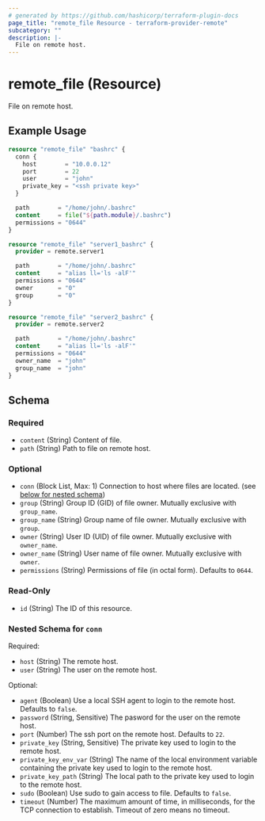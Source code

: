 ```yaml
---
# generated by https://github.com/hashicorp/terraform-plugin-docs
page_title: "remote_file Resource - terraform-provider-remote"
subcategory: ""
description: |-
  File on remote host.
---
```


# remote_file (Resource)

File on remote host.

## Example Usage

```terraform
resource "remote_file" "bashrc" {
  conn {
    host        = "10.0.0.12"
    port        = 22
    user        = "john"
    private_key = "<ssh private key>"
  }

  path        = "/home/john/.bashrc"
  content     = file("${path.module}/.bashrc")
  permissions = "0644"
}

resource "remote_file" "server1_bashrc" {
  provider = remote.server1

  path        = "/home/john/.bashrc"
  content     = "alias ll='ls -alF'"
  permissions = "0644"
  owner       = "0"
  group       = "0"
}

resource "remote_file" "server2_bashrc" {
  provider = remote.server2

  path        = "/home/john/.bashrc"
  content     = "alias ll='ls -alF'"
  permissions = "0644"
  owner_name  = "john"
  group_name  = "john"
}
```

<!-- schema generated by tfplugindocs -->
## Schema

### Required

- `content` (String) Content of file.
- `path` (String) Path to file on remote host.

### Optional

- `conn` (Block List, Max: 1) Connection to host where files are located. (see [below for nested schema](#nestedblock--conn))
- `group` (String) Group ID (GID) of file owner. Mutually exclusive with `group_name`.
- `group_name` (String) Group name of file owner. Mutually exclusive with `group`.
- `owner` (String) User ID (UID) of file owner. Mutually exclusive with `owner_name`.
- `owner_name` (String) User name of file owner. Mutually exclusive with `owner`.
- `permissions` (String) Permissions of file (in octal form). Defaults to `0644`.

### Read-Only

- `id` (String) The ID of this resource.

<a id="nestedblock--conn"></a>
### Nested Schema for `conn`

Required:

- `host` (String) The remote host.
- `user` (String) The user on the remote host.

Optional:

- `agent` (Boolean) Use a local SSH agent to login to the remote host. Defaults to `false`.
- `password` (String, Sensitive) The pasword for the user on the remote host.
- `port` (Number) The ssh port on the remote host. Defaults to `22`.
- `private_key` (String, Sensitive) The private key used to login to the remote host.
- `private_key_env_var` (String) The name of the local environment variable containing the private key used to login to the remote host.
- `private_key_path` (String) The local path to the private key used to login to the remote host.
- `sudo` (Boolean) Use sudo to gain access to file. Defaults to `false`.
- `timeout` (Number) The maximum amount of time, in milliseconds, for the TCP connection to establish. Timeout of zero means no timeout.


